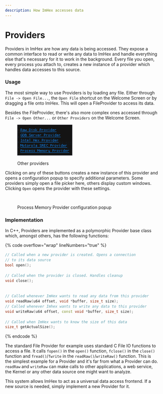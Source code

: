 ```yaml
---
description: How ImHex accesses data
---
```


# Providers

Providers in ImHex are how any data is being accessed. They expose a common interface to read or write any data to ImHex and handle everything else that's necessary for it to work in the background. Every file you open, every process you attach to, creates a new instance of a provider which handles data accesses to this source.

### Usage

The most simple way to use Providers is by loading any file. Either through \
`File -> Open File...`, the `Open File` shortcut on the Welcome Screen or by dragging a file onto ImHex. This will open a FileProvider to access its data.

Besides the FileProvider, there's also more complex ones accessed through `File -> Open Other...` or `Other Providers` on the Welcome Screen.

<figure><img src="../.gitbook/assets/common/providers_list.png" alt=""><figcaption><p>Other providers</p></figcaption></figure>

Clicking on any of these buttons creates a new instance of this provider and opens a configuration popup to specify additional parameters. Some providers simply open a file picker here, others display custom windows. Clicking `Open` opens the provider with these settings.

<figure><img src="../.gitbook/assets/providers_process_memory.png" alt=""><figcaption><p>Process Memory Provider configuration popup</p></figcaption></figure>

### Implementation

In C++, Providers are implemented as a polymorphic Provider base class which, amongst others, has the following functions:

{% code overflow="wrap" lineNumbers="true" %}
```cpp
// Called when a new provider is created. Opens a connection
// to its data source
bool open();

// Called when the provider is closed. Handles cleanup
void close();


// Called whenever ImHex wants to read any data from this provider
void readRaw(u64 offset, void *buffer, size_t size);
// Called whenever Imhex wants to write any data to this provider
void writeRaw(u64 offset, const void *buffer, size_t size);

// Called when ImHex wants to know the size of this data
size_t getActualSize();
```
{% endcode %}

The standard File Provider for example uses standard C File IO functions to access a file. It calls `fopen()` in the `open()` function, `fclose()` in the `close()` function and `fread()`/`fwrite` in the `readRaw()`/`writeRaw()` function. This is the simplest example for a Provider and it's far from what a Provider can do. `readRaw` and `writeRaw` can make calls to other applications, a web service, the Kernel or any other data source one might want to analyze.&#x20;

This system allows ImHex to act as a universal data access frontend. If a new source is needed, simply implement a new Provider for it.
